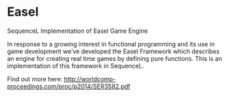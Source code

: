 # Easel
SequenceL Implementation of Easel Game Engine

In response to a growing interest in functional programming and its use in game development we’ve developed the Easel Framework which describes an engine for creating real time games by defining pure functions. This is an implementation of this framework in SequenceL.

Find out more here:
http://worldcomp-proceedings.com/proc/p2014/SER3582.pdf
